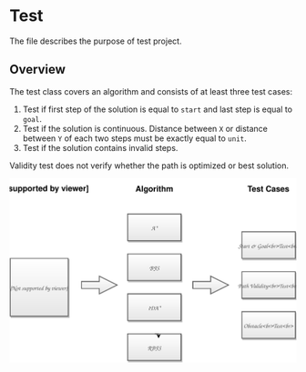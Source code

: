# Test

The file describes the purpose of test project.

## Overview

The test class covers an algorithm and consists of at least three test cases:

1. Test if first step of the solution is equal to `start` and last step is equal to `goal`.
2. Test if the solution is continuous. Distance between `X` or distance between `Y` of each two steps must be exactly equal to `unit`.
3. Test if the solution contains invalid steps.

Validity test does not verify whether the path is optimized or best solution.

![testdiagram](testdiagram.svg)